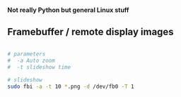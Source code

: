 #### Not really Python but general Linux stuff



## Framebuffer / remote display images
```bash

# parameters
#  -a Auto zoom
#  -t slideshow time

# slideshow
sudo fbi -a -t 10 *.png -d /dev/fb0 -T 1

```


```bash

```




```bash

```
